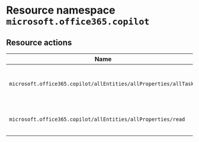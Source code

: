 # Resource namespace `microsoft.office365.copilot`
## Resource actions
|Name|Description|Privileged|
|-|-|-|
|`microsoft.office365.copilot/allEntities/allProperties/allTasks`|Create and manage all settings for Microsoft 365 Copilot|False|
|`microsoft.office365.copilot/allEntities/allProperties/read`|Read all settings for Microsoft 365 Copilot|False|
